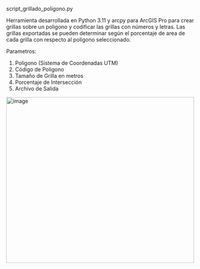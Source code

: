 script_grillado_poligono.py

Herramienta desarrollada en Python 3.11 y arcpy para ArcGIS Pro para crear grillas sobre un poligono y codificar las grillas con números y letras. Las grillas exportadas se pueden determinar según el porcentaje de area de cada grilla con respecto al poligono seleccionado.

Parametros:

1. Poligono (Sistema de Coordenadas UTM)
2. Código de Poligono
3. Tamaño de Grilla en metros
4. Porcentaje de Intersección
5. Archivo de Salida

<img width="500" height="440" alt="image" src="https://github.com/user-attachments/assets/6df46dce-7303-4fc4-9a86-31c668445f0f" />


